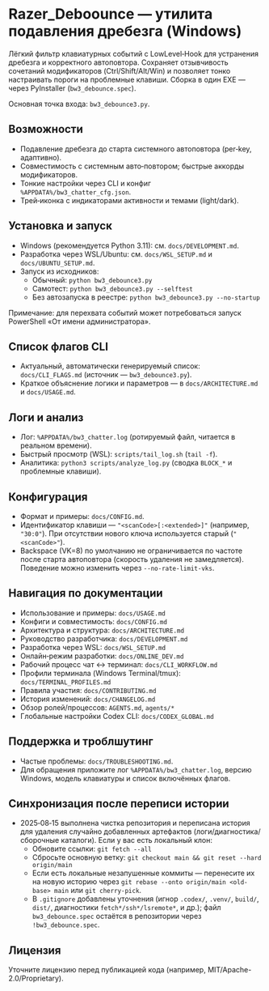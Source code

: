 # Razer_Deboounce — утилита подавления дребезга (Windows)

Лёгкий фильтр клавиатурных событий с LowLevel‑Hook для устранения дребезга и корректного автоповтора. Сохраняет отзывчивость сочетаний модификаторов (Ctrl/Shift/Alt/Win) и позволяет тонко настраивать пороги на проблемные клавиши. Сборка в один EXE — через PyInstaller (`bw3_debounce.spec`).

Основная точка входа: `bw3_debounce3.py`.

## Возможности
- Подавление дребезга до старта системного автоповтора (per‑key, адаптивно).
- Совместимость с системным авто‑повтором; быстрые аккорды модификаторов.
- Тонкие настройки через CLI и конфиг `%APPDATA%/bw3_chatter_cfg.json`.
- Трей‑иконка с индикаторами активности и темами (light/dark).

## Установка и запуск
- Windows (рекомендуется Python 3.11): см. `docs/DEVELOPMENT.md`.
- Разработка через WSL/Ubuntu: см. `docs/WSL_SETUP.md` и `docs/UBUNTU_SETUP.md`.
- Запуск из исходников:
  - Обычный: `python bw3_debounce3.py`
  - Самотест: `python bw3_debounce3.py --selftest`
  - Без автозапуска в реестре: `python bw3_debounce3.py --no-startup`

Примечание: для перехвата событий может потребоваться запуск PowerShell «От имени администратора».

## Список флагов CLI
- Актуальный, автоматически генерируемый список: `docs/CLI_FLAGS.md` (источник — `bw3_debounce3.py`).
- Краткое объяснение логики и параметров — в `docs/ARCHITECTURE.md` и `docs/USAGE.md`.

## Логи и анализ
- Лог: `%APPDATA%/bw3_chatter.log` (ротируемый файл, читается в реальном времени).
- Быстрый просмотр (WSL): `scripts/tail_log.sh` (`tail -f`).
- Аналитика: `python3 scripts/analyze_log.py` (сводка `BLOCK_*` и проблемные клавиши).

## Конфигурация
- Формат и примеры: `docs/CONFIG.md`.
- Идентификатор клавиши — `"<scanCode>[:<extended>]"` (например, `"30:0"`). При отсутствии нового ключа используется старый (`"<scanCode>"`).
- Backspace (VK=8) по умолчанию не ограничивается по частоте после старта автоповтора (скорость удаления не замедляется). Поведение можно изменить через `--no-rate-limit-vks`.

## Навигация по документации
- Использование и примеры: `docs/USAGE.md`
- Конфиги и совместимость: `docs/CONFIG.md`
- Архитектура и структура: `docs/ARCHITECTURE.md`
- Руководство разработчика: `docs/DEVELOPMENT.md`
- Разработка через WSL: `docs/WSL_SETUP.md`
- Онлайн‑режим разработки: `docs/ONLINE_DEV.md`
- Рабочий процесс чат ↔ терминал: `docs/CLI_WORKFLOW.md`
- Профили терминала (Windows Terminal/tmux): `docs/TERMINAL_PROFILES.md`
- Правила участия: `docs/CONTRIBUTING.md`
- История изменений: `docs/CHANGELOG.md`
- Обзор ролей/процессов: `AGENTS.md`, `agents/*`
- Глобальные настройки Codex CLI: `docs/CODEX_GLOBAL.md`

## Поддержка и троблшутинг
- Частые проблемы: `docs/TROUBLESHOOTING.md`.
- Для обращения приложите лог `%APPDATA%/bw3_chatter.log`, версию Windows, модель клавиатуры и список включённых флагов.

## Синхронизация после переписи истории
- 2025‑08‑15 выполнена чистка репозитория и переписана история для удаления случайно добавленных артефактов (логи/диагностика/сборочные каталоги). Если у вас есть локальный клон:
  - Обновите ссылки: `git fetch --all`
  - Сбросьте основную ветку: `git checkout main && git reset --hard origin/main`
  - Если есть локальные незапушенные коммиты — перенесите их на новую историю через `git rebase --onto origin/main <old-base> main` или `git cherry-pick`.
  - В `.gitignore` добавлены уточнения (игнор `.codex/`, `.venv/`, `build/`, `dist/`, диагностики `fetch*/ssh*/lsremote*`, и др.); файл `bw3_debounce.spec` остаётся в репозитории через `!bw3_debounce.spec`.

## Лицензия
Уточните лицензию перед публикацией кода (например, MIT/Apache-2.0/Proprietary).
